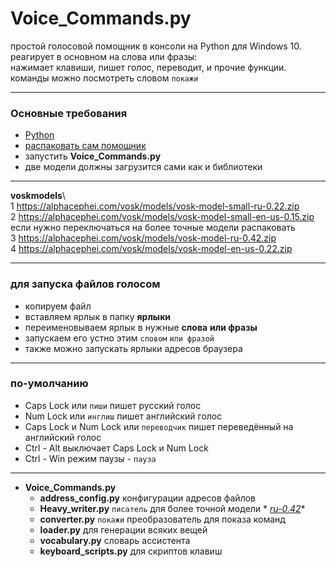 # Voice_Commands.py

простой голосовой помощник в консоли на Python для Windows 10.   
реагирует в основном на слова или фразы:  
нажимает клавиши, пишет голос, переводит, и прочие функции.  
команды можно посмотреть словом `покажи`
<hr>

### Основные требования

* [Python](https://www.python.org/downloads/release/python-3113/)
* [распаковать сам помощник](https://github.com/Rimtex/Voice_Commands.py/archive/refs/heads/master.zip)
* запустить **Voice_Commands.py**
* две модели должны загрузится сами как и библиотеки

<hr>

**voskmodels**\   
1 https://alphacephei.com/vosk/models/vosk-model-small-ru-0.22.zip  
2 https://alphacephei.com/vosk/models/vosk-model-small-en-us-0.15.zip  
если нужно переключаться на более точные модели распаковать  
3 https://alphacephei.com/vosk/models/vosk-model-ru-0.42.zip   
4 https://alphacephei.com/vosk/models/vosk-model-en-us-0.22.zip

<hr>

### для запуска файлов голосом

* копируем файл
* вставляем ярлык в папку **ярлыки**
* переименовываем ярлык в нужные **слова** **или фразы**
* запускаем его устно этим `словом` `или фразой`
* также можно запускать ярлыки адресов браузера

<hr>

### по-умолчанию

* Caps Lock или `пиши` пишет русский голос
* Num Lock или `инглиш` пишет английский голос
* Caps Lock и Num Lock или `переводчик` пишет переведённый на английский голос
* Ctrl - Alt выключает Caps Lock и Num Lock
* Ctrl - Win режим паузы - `пауза`

<hr>

* **Voice_Commands.py**
    * **address_config.py**        конфигурации адресов файлов
    * **Heavy_writer.py**          `писатель` для более точной модели *
      *[ru-0.42](https://alphacephei.com/vosk/models/vosk-model-ru-0.42.zip)**
    * **converter.py**             `покажи` преобразователь для показа команд
    * **loader.py**                для генерации всяких вещей
    * **vocabulary.py**            словарь ассистента
    * **keyboard_scripts.py**      для скриптов клавиш
